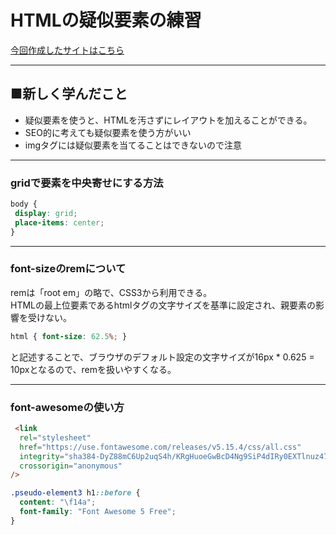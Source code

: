 # HTMLの疑似要素の練習

[今回作成したサイトはこちら](https://taku-web3.com/project/css-pseudo-element/index.html)    

___

## ■新しく学んだこと

- 疑似要素を使うと、HTMLを汚さずにレイアウトを加えることができる。
- SEO的に考えても疑似要素を使う方がいい
- imgタグには疑似要素を当てることはできないので注意

___

### gridで要素を中央寄せにする方法
```css
body {
 display: grid;
 place-items: center;
}
```

___


### font-sizeのremについて
remは「root em」の略で、CSS3から利用できる。  
HTMLの最上位要素であるhtmlタグの文字サイズを基準に設定され、親要素の影響を受けない。
```css
html { font-size: 62.5%; }
```
と記述することで、ブラウザのデフォルト設定の文字サイズが16px * 0.625 = 10pxとなるので、remを扱いやすくなる。

___


### font-awesomeの使い方
```html
 <link
  rel="stylesheet"
  href="https://use.fontawesome.com/releases/v5.15.4/css/all.css"
  integrity="sha384-DyZ88mC6Up2uqS4h/KRgHuoeGwBcD4Ng9SiP4dIRy0EXTlnuz47vAwmeGwVChigm"
  crossorigin="anonymous"
/>
```
```css
.pseudo-element3 h1::before {
  content: "\f14a";
  font-family: "Font Awesome 5 Free";
}
```